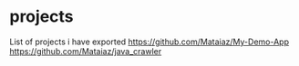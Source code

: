# projects
List of projects i have exported
https://github.com/Mataiaz/My-Demo-App
https://github.com/Mataiaz/java_crawler
